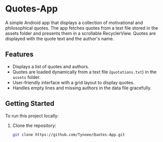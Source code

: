 # Quotes-App
A simple Android app that displays a collection of motivational and philosophical quotes. The app fetches quotes from a text file stored in the assets folder and presents them in a scrollable RecyclerView. Quotes are displayed with the quote text and the author's name.

## Features

- Displays a list of quotes and authors.
- Quotes are loaded dynamically from a text file (`quotations.txt`) in the `assets` folder.
- User-friendly interface with a grid layout to display quotes.
- Handles empty lines and missing authors in the data file gracefully.


## Getting Started

To run this project locally:

1. Clone the repository:
   ```bash
   git clone https://github.com/Tynoee/Quotes-App.git
